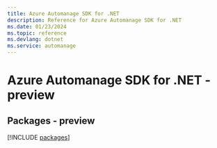 ```yaml
---
title: Azure Automanage SDK for .NET
description: Reference for Azure Automanage SDK for .NET
ms.date: 01/23/2024
ms.topic: reference
ms.devlang: dotnet
ms.service: automanage
---
```

# Azure Automanage SDK for .NET - preview
## Packages - preview
[!INCLUDE [packages](automanage-index.md)]
